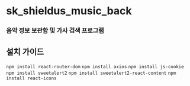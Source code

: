 # sk_shieldus_music_back

### 음악 정보 보관함 및 가사 검색 프로그램

## 설치 가이드

`npm install react-router-dom`
`npm install axios`
`npm install js-cookie`
`npm install sweetalert2`
`npm install sweetalert2-react-content`
`npm install react-icons`
